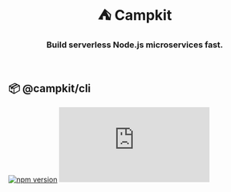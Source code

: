 <h1 align="center"> ⛺ Campkit </h1>
<h3 align="center">Build serverless Node.js microservices fast.</h3>

<br/>

## :package: @campkit/cli

[![npm version](https://badge.fury.io/js/%40campkit%2Fcli.svg)](https://badge.fury.io/js/%40campkit%2Fcli)
[![gzip size](http://img.badgesize.io/https://unpkg.com/%40campkit%2Fcli@latest/dist/cli.cjs.production.min.js?compression=gzip)](https://unpkg.com/%40campkit%2Fcli@latest/dist/cli.cjs.production.min.js)

